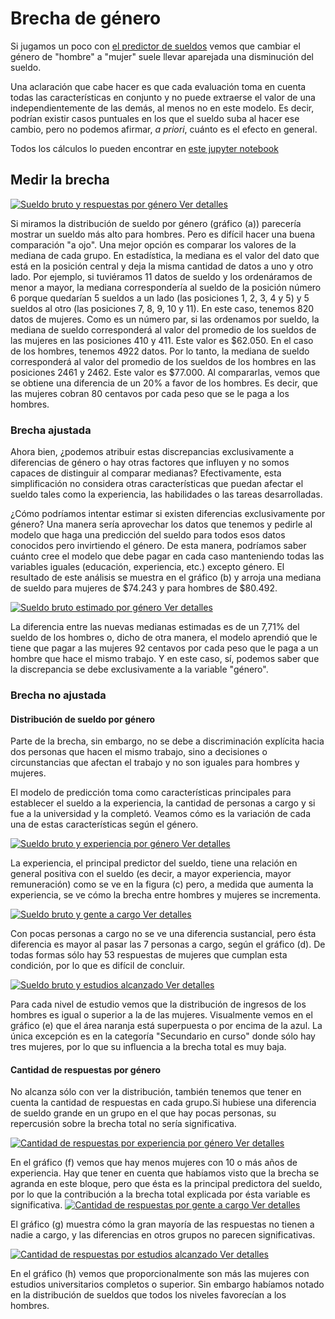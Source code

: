 # Brecha de género

Si jugamos un poco con [el predictor de
sueldos](https://seppo0010.github.io/sysarmy-sueldos-2020.1/) vemos que cambiar
el género de "hombre" a "mujer" suele llevar aparejada una disminución del
sueldo.

Una aclaración que cabe hacer es que cada evaluación toma en cuenta todas las
características en conjunto y no puede extraerse el valor de una
independientemente de las demás, al menos no en este modelo. Es decir, podrían existir casos puntuales en los que 
el sueldo suba al hacer ese cambio, pero no podemos afirmar, _a priori_,
cuánto es el efecto en general.

Todos los cálculos lo pueden encontrar en [este jupyter
notebook](https://github.com/seppo0010/sysarmy-sueldos-2020.1/blob/master/notebook/Brecha%20de%20g%C3%A9nero.ipynb)

## Medir la brecha

[
![Sueldo bruto y respuestas por género](overall.png)
Ver detalles
](overall.md)

Si miramos la distribución de sueldo por género (gráfico (a)) parecería mostrar un sueldo más alto para hombres. Pero es
difícil hacer una buena comparación "a ojo". Una mejor opción es comparar los valores de la mediana de cada grupo. 
En estadística, la mediana es el valor del dato que está en la posición central y deja la misma cantidad de datos a uno y otro lado. 
Por ejemplo, si tuviéramos 11 datos de sueldo y los ordenáramos de menor a mayor, la mediana correspondería al sueldo de la posición número 6 porque quedarían 5 sueldos a un lado (las posiciones 1, 2, 3, 4 y 5) y 5 sueldos al otro (las posiciones 7, 8, 9, 10 y 11).
En este caso, tenemos 820 datos de mujeres. Como es un número par, si las ordenamos por sueldo, la mediana de sueldo corresponderá al valor del promedio de los sueldos de las mujeres en las posiciones 410 y 411. Este valor es $62.050.
En el caso de los hombres, tenemos 4922 datos. Por lo tanto, la mediana de sueldo corresponderá al valor del promedio de los sueldos de los hombres en las posiciones 2461 y 2462. Este valor es $77.000.
Al compararlas, vemos que se obtiene una 
diferencia de un 20% a favor de los hombres. Es decir, que las mujeres cobran 80 centavos por cada peso que se le paga a los hombres.

### Brecha ajustada

Ahora bien, ¿podemos atribuir estas discrepancias exclusivamente a diferencias de género o hay otras factores que influyen y no somos capaces de distinguir al comparar medianas? Efectivamente, esta simplificación no considera otras características que puedan afectar el sueldo tales como la experiencia, las habilidades o las tareas desarrolladas. 

¿Cómo podríamos intentar estimar si existen diferencias exclusivamente por género? 
Una manera sería aprovechar los datos que tenemos y pedirle al modelo que haga una predicción del sueldo para todos esos datos conocidos pero invirtiendo el género. 
De esta manera, podríamos saber cuánto cree el modelo que debe pagar en cada caso manteniendo todas las variables iguales (educación, experiencia, etc.) excepto género.
El resultado de este análisis se muestra en el gráfico (b) y arroja una mediana de sueldo para mujeres de $74.243 y para hombres de $80.492.

[
![Sueldo bruto estimado por género](salary-estimate.png)
Ver detalles
](salary-estimate.md)

La diferencia entre las nuevas medianas estimadas es de un 7,71% del sueldo de
los hombres o, dicho de otra manera, el modelo aprendió que le tiene que pagar a
las mujeres 92 centavos por cada peso que le paga a un hombre que hace el
mismo trabajo. Y en este caso, sí, podemos saber que la discrepancia se debe
exclusivamente a la variable "género".

### Brecha no ajustada

#### Distribución de sueldo por género

Parte de la brecha, sin embargo, no se debe a discriminación explícita hacia dos
personas que hacen el mismo trabajo, sino a decisiones o circunstancias que
afectan el trabajo y no son iguales para hombres y mujeres.

El modelo de predicción toma como características principales para establecer
el sueldo a la experiencia, la cantidad de personas a cargo y si fue a la
universidad y la completó. Veamos cómo es la variación de cada una de estas
características según el género.

[
![Sueldo bruto y experiencia por género](salary-experience.png)
Ver detalles
](experience.md)

La experiencia, el principal predictor del sueldo, tiene una relación en general
positiva con el sueldo (es decir, a mayor experiencia, mayor remuneración) como
se ve en la figura (c) pero, a medida que aumenta la experiencia, se ve cómo la
brecha entre hombres y mujeres se incrementa.

[
![Sueldo bruto y gente a cargo](salary-inchargeof.png)
Ver detalles
](inchargeof.md)

Con pocas personas a cargo no se ve una diferencia sustancial, pero ésta
diferencia es mayor al pasar las 7 personas a cargo, según el gráfico (d). De
todas formas sólo hay 53 respuestas de mujeres que cumplan esta condición, por
lo que es difícil de concluir.

[
![Sueldo bruto y estudios alcanzado](salary-study.png)
Ver detalles
](study.md)

Para cada nivel de estudio vemos que la distribución de ingresos de los hombres
es igual o superior a la de las mujeres. Visualmente vemos en el gráfico (e)
que el área naranja está superpuesta o por encima de la azul. La única
excepción es en la categoría "Secundario en curso" donde sólo hay tres mujeres,
por lo que su influencia a la brecha total es muy baja.

#### Cantidad de respuestas por género

No alcanza sólo con ver la distribución, también tenemos que tener en cuenta
la cantidad de respuestas en cada grupo.Si hubiese una diferencia de sueldo
grande en un grupo en el que hay pocas personas, su repercusión sobre la
brecha total no sería significativa.

[
![Cantidad de respuestas por experiencia por género](responses-experience.png)
Ver detalles
](experience.md)

En el gráfico (f) vemos que hay menos mujeres con 10 o más años de experiencia.
Hay que tener en cuenta que habíamos visto que la brecha se agranda en este
bloque, pero que ésta es la principal predictora del sueldo, por lo que la
contribución a la brecha total explicada por ésta variable es significativa.
[
![Cantidad de respuestas por gente a cargo](responses-inchargeof.png)
Ver detalles
](inchargeof.md)

El gráfico (g) muestra cómo la gran mayoría de las respuestas no tienen a nadie
a cargo, y las diferencias en otros grupos no parecen significativas.

[
![Cantidad de respuestas por estudios alcanzado](responses-study.png)
Ver detalles
](study.md)

En el gráfico (h) vemos que proporcionalmente son más las mujeres con estudios
universitarios completos o superior. Sin embargo habíamos notado en la
distribución de sueldos que todos los niveles favorecían a los hombres.
